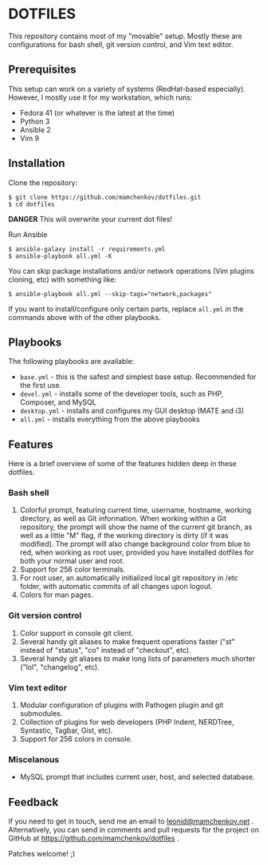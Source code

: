 DOTFILES
========

This repository contains most of my "movable" setup.  Mostly these are configurations
for bash shell, git version control, and Vim text editor.


Prerequisites
-------------

This setup can work on a variety of systems (RedHat-based especially).  However, I
mostly use it for my workstation, which runs:

- Fedora 41 (or whatever is the latest at the time)
- Python 3
- Ansible 2
- Vim 9


Installation
------------

Clone the repository:

```
$ git clone https://github.com/mamchenkov/dotfiles.git
$ cd dotfiles
```

**DANGER** This will overwrite your current dot files!

Run Ansible

```
$ ansible-galaxy install -r requirements.yml
$ ansible-playbook all.yml -K
```

You can skip package installations and/or network operations (Vim plugins cloning, etc)
with something like:

```
$ ansible-playbook all.yml --skip-tags="network,packages"
```

If you want to install/configure only certain parts, replace `all.yml` in the commands
above with of the other playbooks.

Playbooks
---------

The following playbooks are available:
* `base.yml` - this is the safest and simplest base setup. Recommended for the first use.
* `devel.yml` - installs some of the developer tools, such as PHP, Composer, and MySQL
* `desktop.yml` - installs and configures my GUI desktop (MATE and i3)
* `all.yml` - installs everything from the above playbooks


Features
--------

Here is a brief overview of some of the features hidden deep in these dotfiles.

### Bash shell

1.	Colorful prompt, featuring current time, username, hostname, working directory, as well as Git information.
	When working within a Git repository, the prompt will show the name of the current git branch, as well as 
	a little "M" flag, if the working directory is dirty (if it was modified).  The prompt will also change
	background color from blue to red, when working as root user, provided you have installed dotfiles for both
	your normal user and root.
2.	Support for 256 color terminals.
3.	For root user, an automatically initialized local git repository in /etc folder, with automatic commits of all
	changes upon logout.
4.  Colors for man pages.

### Git version control

1.	Color support in console git client.
2.	Several handy git aliases to make frequent operations faster ("st" instead of "status", "co" instead of "checkout",
	etc).
3.	Several handy git aliases to make long lists of parameters much shorter ("lol", "changelog", etc).

### Vim text editor

1.	Modular configuration of plugins with Pathogen plugin and git submodules.
2.  Collection of plugins for web developers (PHP Indent, NERDTree, Syntastic, Tagbar, Gist, etc).
3.	Support for 256 colors in console.

### Miscelanous

*  MySQL prompt that includes current user, host, and selected database.

Feedback
--------

If you need to get in touch, send me an email to leonid@mamchenkov.net .  Alternatively, you can send in
comments and pull requests for the project on GitHub at https://github.com/mamchenkov/dotfiles .

Patches welcome! ;)

